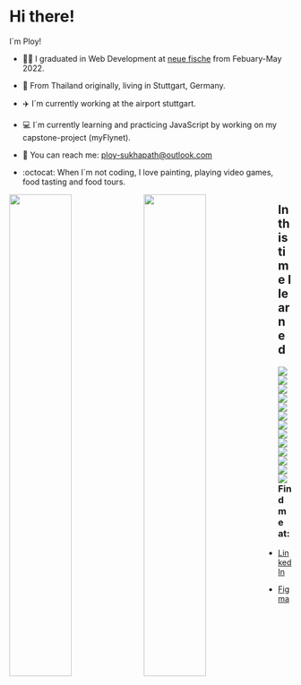 # Hi there!

I´m Ploy!

+ 👩‍🎓 I graduated in Web Development at [neue fische](https://www.neuefische.de/) from Febuary-May 2022.
+ 📍 From Thailand originally, living in Stuttgart, Germany.

+ ✈️ I´m currently working at the airport stuttgart.
+ 💻 I´m currently learning and practicing JavaScript by working on my capstone-project (myFlynet).
+ 📧 You can reach me: ploy-sukhapath@outlook.com
+ :octocat: When I´m not coding, I love painting, playing video games, food tasting and food tours.


<img align="left" width="47%" src="https://github-readme-stats.vercel.app/api?username=ploysth&show_icons=true&theme=radical" />

<img align="left" width="47%" src="https://github-readme-stats.vercel.app/api/top-langs/?username=ploysth&layout=compact" />

## In this time I learned

<span>
<img align="left" src="https://img.shields.io/badge/html5-%23E34F26.svg?style=for-the-badge&logo=html5&logoColor=white" />
<img align="left" src="https://img.shields.io/badge/css3-%231572B6.svg?style=for-the-badge&logo=css3&logoColor=white" />
<img align="left" src="https://img.shields.io/badge/javascript-%23323330.svg?style=for-the-badge&logo=javascript&logoColor=%23F7DF1E" />
<img align="left" src="https://img.shields.io/badge/react-%2320232a.svg?style=for-the-badge&logo=react&logoColor=%2361DAFB" />
<img align="left" src="https://img.shields.io/badge/git-%23F05033.svg?style=for-the-badge&logo=git&logoColor=white" />
<img src="https://img.shields.io/badge/github-%23121011.svg?style=for-the-badge&logo=github&logoColor=white" />
<img align="left" src="https://img.shields.io/badge/NPM-%23000000.svg?style=for-the-badge&logo=npm&logoColor=white" />
<img align="left" src="https://img.shields.io/badge/styled--components-DB7093?style=for-the-badge&logo=styled-components&logoColor=white" />
<img align="left" src="https://img.shields.io/badge/node.js-6DA55F?style=for-the-badge&logo=node.js&logoColor=white" />
<img src="https://img.shields.io/badge/MongoDB-%234ea94b.svg?style=for-the-badge&logo=mongodb&logoColor=white" />
<img align="left" src="https://img.shields.io/badge/Adobe%20XD-470137?style=for-the-badge&logo=Adobe%20XD&logoColor=#FF61F6" />
<img align="left" src="https://img.shields.io/badge/figma-%23F24E1E.svg?style=for-the-badge&logo=figma&logoColor=white" />    
<img align="left" src="https://img.shields.io/badge/-Storybook-FF4785?style=for-the-badge&logo=storybook&logoColor=white" />
</span>

<br />
<br />


### Find me at: 
+ [LinkedIn](https://www.linkedin.com/in/ploysth)

+ [Figma](https://www.figma.com/@ploy3)



